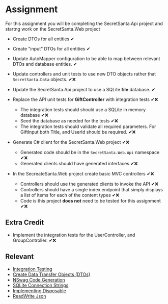 # Assignment

For this assignment you will be completing the SecretSanta.Api project and startng work on the SecretSanta.Web project

- Create DTOs for all entities ✔
- Create "input" DTOs for all entities ✔
- Update AutoMapper configuration to be able to map between relevant DTOs and database entities. ✔
- Update controllers and unit tests to use new DTO objects rather that `SecretSanta.Data` objects. ✔❌
- Update the SecretSanta.Api project to use a SQLite **file** database. ✔

- Replace the API unit tests for **GiftController** with integration tests ✔❌
  - The integration tests should should use a SQLite in memory database ✔❌
  - Seed the database as needed for the tests ✔❌
  - The integration tests should validate all required parameters. For GiftInput both Title, and UserId should be required. ✔❌

- Generate C# client for the SecretSanta.Web project ✔❌
  - Generated code should be in the `SecretSanta.Web.Api` namespace ✔❌
  - Generated clients should have generated interfaces ✔❌

- In the SecreateSanta.Web project create basic MVC controllers ✔❌
  - Controllers should use the generated clients to invoke the API ✔❌
  - Controllers should have a single index endpoint that simply displays a list of items for each of the content types ✔❌
  - Code is this project **does not** need to be tested for this assignment ✔❌

## Extra Credit
- Implement the integration tests for the UserController, and GroupController. ✔❌

## Relevant 
- [Integration Testing](https://docs.microsoft.com/en-us/aspnet/core/test/integration-tests?view=aspnetcore-3.1)
- [Create Data Transfer Objects (DTOs)](https://docs.microsoft.com/en-us/aspnet/web-api/overview/data/using-web-api-with-entity-framework/part-5)
- [NSwag Code Generation](https://docs.microsoft.com/en-us/aspnet/core/tutorials/getting-started-with-nswag?view=aspnetcore-3.1&tabs=visual-studio#code-generation)
- [SQLite Connection Strings](https://docs.microsoft.com/en-us/dotnet/standard/data/sqlite/connection-strings)
- [Implementing Disposable](https://docs.microsoft.com/en-us/dotnet/standard/garbage-collection/implementing-dispose)
- [ReadWrite Json](https://docs.microsoft.com/en-us/dotnet/standard/serialization/system-text-json-how-to)
